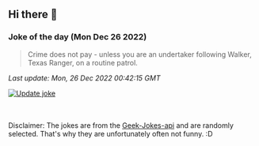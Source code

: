 ## Hi there 👋

### Joke of the day (Mon Dec 26 2022)
<!-- joke -->
>Crime does not pay - unless you are an undertaker following Walker, Texas Ranger, on a routine patrol.
<!-- /joke -->

*Last update: Mon, 26 Dec 2022 00:42:15 GMT*

[![Update joke](https://github.com/nclskfm/nclskfm/actions/workflows/joke.yml/badge.svg)](https://github.com/nclskfm/nclskfm/actions/workflows/joke.yml)

<br><br>
Disclaimer: The jokes are from the [Geek-Jokes-api](https://github.com/sameerkumar18/geek-joke-api) and are randomly selected. That's why they are unfortunately often not funny. :D
